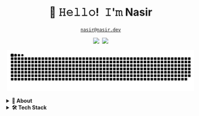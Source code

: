 <!-- Title -->
<h1 align="center" title="...and I'm happy to see you here :)">👋 𝙷𝚎𝚕𝚕𝚘! 𝙸'𝚖 Nasir</h1>

<!-- Contact and keys -->
<p align="center">
<a href="mailto:nasir.ciem.it@gmail.com" title="Email Address"><code>nasir@nasir.dev</code></a>
</p>

<!-- Socials -->
<p align="center">
   <kbd>
  <a href="https://www.linkedin.com/in/nasiruddin-ahmed-5459a7265/" title="LinkedIn - Alicia Sykes"><img src="https://img.shields.io/badge/-Nasir_Shah-0072b1?style=flat&logo=Linkedin&logoColor=white" /></a>
  <a href="https://github.com/nasirxshah" title="GitHub - @Lissy93"><img src="https://img.shields.io/badge/-nasirxshah-3a3a3a?style=flat&logo=GitHub&logoColor=white" /></a>

  </kbd>
</p>

<p align="center">
<a href="https://gitstar-ranking.com/Lissy93" title="Snek 🐍"><img width="500" src="https://raw.githubusercontent.com/Lissy93/Lissy93/master/assets/github-snake.svg" /></a>
</p>
   
<!-- Outer collapsible -->  
<!-- <details> -->
  
<!-- About Section -->
<details>
  <summary><b>👤 About</b></summary>
<blockquote>

Hello and welcome to my GitHub profile! I am a Python developer with a passion for writing clean, efficient, and scalable code. I have a strong background in Software Engineering, which has given me a well-rounded understanding of software development and a solid foundation in computer science.

I am constantly learning and exploring new technologies, and I love to put my skills to the test by working on challenging projects. Whether it's a simple script or a complex web application, I am always striving to produce high-quality software that is both user-friendly and reliable.

In my free time, I enjoy coding. Please feel free to take a look at my portfolio and don't hesitate to reach out if you'd like to collaborate on a project!

</blockquote>
    
----
  </p>
</details>
  


<!-- Tech Stack -->  
<details>
  <summary><b>🛠️ Tech Stack</b></summary>
    <p>

| **Category** | **Technologies** |
| - | - |
**Frontend** | [![React](https://img.shields.io/static/v1?label=&message=React&color=61DAFB&logo=react&logoColor=FFFFFF)](https://reactjs.org/) 
**Core** | [![Python](https://img.shields.io/static/v1?label=&message=Python&color=3C78A9&logo=python&logoColor=FFFFFF)](https://www.python.org/) [![JavaScript](https://img.shields.io/static/v1?label=&message=JavaScript&color=F7DF1E&logo=javascript&logoColor=FFFFFF)](https://www.javascript.com/) [![Java](https://img.shields.io/static/v1?label=&message=Java&color=007396&logo=java&logoColor=FFFFFF)](https://www.java.com/) [![Node.js](https://img.shields.io/static/v1?label=&message=Node.js&color=339933&logo=nodedotjs&logoColor=FFFFFF)](https://nodejs.org/)
**DevOps** | [![Docker](https://img.shields.io/static/v1?label=&message=Docker&color=2496ED&logo=docker&logoColor=FFFFFF)](https://docker.com/) 
**Testing** | [![Selenium](https://img.shields.io/static/v1?label=&message=Selenium&color=43B02A&logo=selenium&logoColor=FFFFFF)](https://www.selenium.dev/) 
**Misc** | [![Linux](https://img.shields.io/static/v1?label=&message=Linux&color=FCC624&logo=linux&logoColor=FFFFFF)](https://www.linux.org/) [![Bash](https://img.shields.io/static/v1?label=&message=Bash&color=4EAA25&logo=gnubash&logoColor=FFFFFF)](https://www.gnu.org/software/bash/) [![Markdown](https://img.shields.io/static/v1?label=&message=Markdown&color=000000&logo=markdown&logoColor=FFFFFF)](https://en.wikipedia.org/wiki/Markdown)
**Editors** | [![VS Code](https://img.shields.io/static/v1?label=&message=VS%20Code&color=9013FE&logo=visualstudiocode&logoColor=FFFFFF)](https://code.visualstudio.com/)
  </p>
</details>